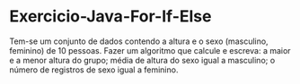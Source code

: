 # Exercicio-Java-For-If-Else
 Tem-se um conjunto de dados contendo a altura e o sexo (masculino, feminino) de 10 pessoas. Fazer um algoritmo que calcule e escreva: a maior e a menor altura do grupo; média de altura do sexo igual a masculino; o número de registros de sexo igual a feminino.
